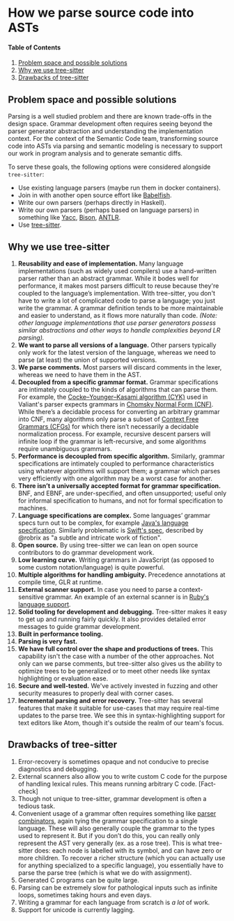 # How we parse source code into ASTs

#### Table of Contents
1. [Problem space and possible solutions](#solutions)
2. [Why we use tree-sitter](#why-tree-sitter)
3. [Drawbacks of tree-sitter](#drawbacks-of-tree-sitter)

## Problem space and possible solutions

Parsing is a well studied problem and there are known trade-offs in the design space. Grammar development often requires seeing beyond the parser generator abstraction and understanding the implementation context. For the context of the Semantic Code team, transforming source code into ASTs via parsing and semantic modeling is necessary to support our work in program analysis and to generate semantic diffs.

To serve these goals, the following options were considered alongside `tree-sitter`:

- Use existing language parsers (maybe run them in docker containers).
- Join in with another open source effort like [Babelfish](https://doc.bblf.sh/).
- Write our own parsers (perhaps directly in Haskell).
- Write our own parsers (perhaps based on language parsers) in something like [Yacc](https://en.wikipedia.org/wiki/Yacc), [Bison](https://www.gnu.org/software/bison/), [ANTLR](http://www.antlr.org/).
- Use [tree-sitter](https://github.com/tree-sitter/tree-sitter).

## Why we use tree-sitter

1. **Reusability and ease of implementation.** Many language implementations (such as widely used compilers) use a hand-written parser rather than an abstract grammar. While it bodes well for performance, it makes most parsers difficult to reuse because they're coupled to the language’s implementation. With tree-sitter, you don't have to write a lot of complicated code to parse a language; you just write the grammar. A grammar definition tends to be more maintainable and easier to understand, as it flows more naturally than code. _(Note: other language implementations that use parser generators possess similar abstractions and other ways to handle complexities beyond LR parsing)._
2. **We want to parse all versions of a language.** Other parsers typically only work for the latest version of the language, whereas we need to parse (at least) the union of supported versions.
3. **We parse comments.** Most parsers will discard comments in the lexer, whereas we need to have them in the AST.
4. **Decoupled from a specific grammar format.** Grammar specifications are intimately coupled to the kinds of algorithms that can parse them. For example, the [Cocke–Younger–Kasami algorithm (CYK)](https://en.wikipedia.org/wiki/CYK_algorithm) used in Valiant's parser expects grammars in [Chomsky Normal Form (CNF)](https://en.wikipedia.org/wiki/Chomsky_normal_form). While there’s a decidable process for converting an arbitrary grammar into CNF, many algorithms only parse a subset of [Context Free Grammars (CFGs)](https://en.wikipedia.org/wiki/Context-free_grammar) for which there isn’t necessarily a decidable normalization process. For example, recursive descent parsers will infinite loop if the grammar is left-recursive, and some algorithms require unambiguous grammars.
5. **Performance is decoupled from specific algorithm.** Similarly, grammar specifications are intimately coupled to performance characteristics using whatever algorithms will support them; a grammar which parses very efficiently with one algorithm may be a worst case for another.
6. **There isn’t a universally accepted format for grammar specification.** BNF, and EBNF, are under-specified, and often unsupported; useful only for informal specification to humans, and not for formal specification to machines.
7. **Language specifications are complex.** Some languages’ grammar specs turn out to be complex, for example [Java's language specification](https://docs.oracle.com/javase/specs/jls/se9/html/index.html). Similarly problematic is [Swift's spec](https://developer.apple.com/library/content/documentation/Swift/Conceptual/Swift_Programming_Language/TheBasics.html), described by @robrix as "a subtle and intricate work of fiction".
8. **Open source.** By using tree-sitter we can lean on open source contributors to do grammar development work.
9. **Low learning curve.** Writing grammars in JavaScript (as opposed to some custom notation/language) is quite powerful.
10. **Multiple algorithms for handling ambiguity.** Precedence annotations at compile time, GLR at runtime.
11. **External scanner support.** In case you need to parse a context-sensitive grammar. An example of an external scanner is in [Ruby's language support](https://github.com/tree-sitter/tree-sitter-ruby/blob/master/src/scanner.cc).
12. **Solid tooling for development and debugging.** Tree-sitter makes it easy to get up and running fairly quickly. It also provides detailed error messages to guide grammar development.
13. **Built in performance tooling.**
14. **Parsing is very fast.**
15. **We have full control over the shape and productions of trees.** This capability isn't the case with a number of the other approaches. Not only can we parse comments, but tree-sitter also gives us the ability to optimize trees to be generalized or to meet other needs like syntax highlighting or evaluation ease.
16. **Secure and well-tested.** We've actively invested in fuzzing and other security measures to properly deal with corner cases.
17. **Incremental parsing and error recovery.** Tree-sitter has several features that make it suitable for use-cases that may require real-time updates to the parse tree. We see this in syntax-highlighting support for text editors like Atom, though it's outside the realm of our team's focus.

## Drawbacks of tree-sitter

1. Error-recovery is sometimes opaque and not conducive to precise diagnostics and debugging.
2. External scanners also allow you to write custom C code for the purpose of handling lexical rules. This means running arbitrary C code. [Fact-check]
4. Though not unique to tree-sitter, grammar development is often a tedious task.
5. Convenient usage of a grammar often requires something like [parser combinators](https://en.wikipedia.org/wiki/Parser_combinator), again tying the grammar specification to a single language. These will also generally couple the grammar to the types used to represent it. But if you don’t do this, you can really only represent the AST very generally (ex. as a rose tree). This is what tree-sitter does: each node is labelled with its symbol, and can have zero or more children. To recover a richer structure (which you can actually use for anything specialized to a specific language), you essentially have to parse the parse tree (which is what we do with assignment).
6. Generated C programs can be quite large.
7. Parsing can be extremely slow for pathological inputs such as infinite loops, sometimes taking hours and even days.
8. Writing a grammar for each language from scratch is _a lot_ of work.
9. Support for unicode is currently lagging.
